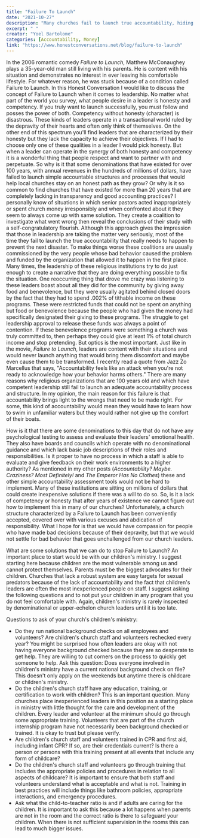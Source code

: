 ```yaml
---
title: "Failure To Launch"
date: "2021-10-27"
description: "Many churches fail to launch true accountability, hiding behind optics and tradition. This article challenges leaders to embrace honesty, competency, and real change for the sake of their communities."
excerpt: " "
creator: "Yoel Bartolome"
categories: [Accountability, Money]
link: "https://www.honestconversations.net/blog/failure-to-launch"
---
```


In the 2006 romantic comedy *Failure to Launch*, Matthew McConaughey plays a 35-year-old man still living with his parents. He is content with his situation and demonstrates no interest in ever leaving his comfortable lifestyle. For whatever reason, he was stuck because of a condition called Failure to Launch. In this Honest Conversation I would like to discuss the concept of Failure to Launch when it comes to leadership. No matter what part of the world you survey, what people desire in a leader is honesty and competency. If you truly want to launch successfully, you must follow and posses the power of both. Competency without honesty (character) is disastrous. These kinds of leaders operate in a transactional world ruled by the depravity of their hearts and often only think of themselves. On the other end of this spectrum you'll find leaders that are characterized by their honesty but they lack the capacity to achieve their objectives. If I had to choose only one of these qualities in a leader I would pick honesty. But when a leader can operate in the synergy of both honesty and competency it is a wonderful thing that people respect and want to partner with and perpetuate. So why is it that some denominations that have existed for over 100 years, with annual revenues in the hundreds of millions of dollars, have failed to launch simple accountable structures and processes that would help local churches stay on an honest path as they grow? Or why is it so common to find churches that have existed for more than 20 years that are completely lacking in transparency and good accounting practices? I personally know of situations in which senior pastors acted inappropriately or spent church money irresponsibly and when confronted about it they seem to always come up with same solution. They create a coalition to investigate what went wrong then reveal the conclusions of their study with a self-congratulatory flourish. Although this approach gives the impression that those in leadership are taking the matter very seriously, most of the time they fail to launch the true accountability that really needs to happen to prevent the next disaster. To make things worse these coalitions are usually commissioned by the very people whose bad behavior caused the problem and funded by the organization that allowed it to happen in the first place. Many times, the leadership of these religious institutions try to do just enough to create a narrative that they are doing everything possible to fix the situation. One reoccurring thing that drove me crazy was listening to these leaders boast about all they did for the community by giving away food and benevolence, but they were usually agitated behind closed doors by the fact that they had to spend .002% of tithable income on these programs. These were restricted funds that could not be spent on anything but food or benevolence because the people who had given the money had specifically designated their giving to these programs. The struggle to get leadership approval to release these funds was always a point of contention. If these benevolence programs were something a church was truly committed to, then perhaps they could give at least 1% of total church income and stop pretending. But optics is the most important. Just like in the movie, *Failure to Launch*, leaders are content with their situations and would never launch anything that would bring them discomfort and maybe even cause them to be transformed. I recently read a quote from Jazz Zo Marcellus that says, "Accountability feels like an attack when you're not ready to acknowledge how your behavior harms others." There are many reasons why religious organizations that are 100 years old and which have competent leadership still fail to launch an adequate accountability process and structure. In my opinion, the main reason for this failure is that accountability brings light to the wrongs that need to be made right. For some, this kind of accountability would mean they would have to learn how to swim in unfamiliar waters but they would rather not give up the comfort of their boats.

How is it that there are some denominations to this day that do not have any psychological testing to assess and evaluate their leaders' emotional health. They also have boards and councils which operate with no denominational guidance and which lack basic job descriptions of their roles and responsibilities. Is it proper to have no process in which a staff is able to evaluate and give feedback on their work environments to a higher authority? As mentioned in my other posts (*Accountability? Maybe. Craziness? Most Definitely!* and *The Emperor Has No Clothes*) these and other simple accountability assessment tools would not be hard to implement. Many of these institutions are sitting on millions of dollars that could create inexpensive solutions if there was a will to do so. So, is it a lack of competency or honesty that after years of existence we cannot figure out how to implement this in many of our churches? Unfortunately, a church structure characterized by a Failure to Launch has been conveniently accepted, covered over with various excuses and abdication of responsibility. What I hope for is that we would have compassion for people who have made bad decisions because of their depravity, but that we would not settle for bad behavior that goes unchallenged from our church leaders.

What are some solutions that we can do to stop Failure to Launch? An important place to start would be with our children's ministry. I suggest starting here because children are the most vulnerable among us and cannot protect themselves. Parents must be the biggest advocates for their children. Churches that lack a robust system are easy targets for sexual predators because of the lack of accountability and the fact that children's leaders are often the most inexperienced people on staff. I suggest asking the following questions and to not put your children in any program that you do not feel comfortable with. Again, children's ministry is rarely inspected by denominational or upper-echelon church leaders until it is too late.

Questions to ask of your church's children's ministry:

* Do they run national background checks on all employees and volunteers? Are children's church staff and volunteers rechecked every year? You might be surprised how often leaders are okay with not having everyone background checked because they are so desperate to get help. They are willing to cut corners on the process to quickly get someone to help. Ask this question: Does everyone involved in children's ministry have a current national background check on file? This doesn't only apply on the weekends but anytime there is childcare or children's ministry.
* Do the children's church staff have any education, training, or certification to work with children? This is an important question. Many churches place inexperienced leaders in this position as a starting place in ministry with little thought for the care and development of the children. Every leader and volunteer at the minimum should go through some appropriate training. Volunteers that are part of the church internship program have not necessarily been background checked or trained. It is okay to trust but please verify.
* Are children's church staff and volunteers trained in CPR and first aid, including infant CPR? If so, are their credentials current? Is there a person or persons with this training present at all events that include any form of childcare?
* Do the children's church staff and volunteers go through training that includes the appropriate policies and procedures in relation to all aspects of childcare? It is important to ensure that both staff and volunteers understand what is acceptable and what is not. Training in best practices will include things like bathroom policies, appropriate interactions, and emergency procedures.
* Ask what the child-to-teacher ratio is and if adults are caring for the children. It is important to ask this because a lot happens when parents are not in the room and the correct ratio is there to safeguard your children. When there is not sufficient supervision in the rooms this can lead to much bigger issues.